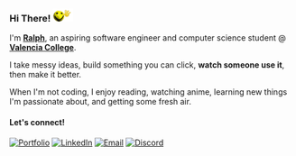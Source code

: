 ### **Hi There!** <img src="./assets/wave1_transparent.gif" alt="waving face emoji" width="36" />



I'm <a href="https://gridgxly.dev/" target="_blank" rel="noopener noreferrer"><b>Ralph</b></a>, an aspiring software engineer and computer science student @ <a href="https://www.linkedin.com/school/valencia-college/posts/?feedView=all" target="_blank" rel="noopener noreferrer"><b>Valencia College</b></a>.


I take messy ideas, build something you can click, **watch someone use it**, then make it better.


When I'm not coding, I enjoy reading, watching anime, learning new things I'm passionate about, and getting some fresh air.

#### **Let's connect!**
<a href="https://gridgxly.dev/" target="_blank" rel="noopener noreferrer"><img alt="Portfolio" src="https://img.shields.io/badge/Portfolio-000000?style=for-the-badge" /></a>
<a href="https://www.linkedin.com/in/ralphnoel" target="_blank" rel="noopener noreferrer"><img alt="LinkedIn" src="https://img.shields.io/badge/LinkedIn-0E76A8?style=for-the-badge&logo=LinkedIn&logoColor=white" /></a>
<a href="mailto:noelralph2006@gmail.com" target="_blank" rel="noopener noreferrer"><img alt="Email" src="https://img.shields.io/badge/Email-555555?style=for-the-badge" /></a>
<a href="https://discord.com/users/742407274655645797" target="_blank" rel="noopener noreferrer"><img alt="Discord" src="https://img.shields.io/badge/Discord-5865F2?style=for-the-badge&logo=discord&logoColor=white" /></a>
